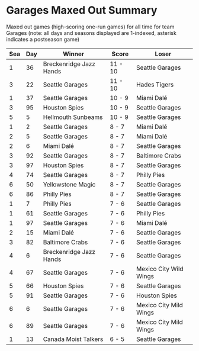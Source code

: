 # Garages Maxed Out Summary



Maxed out games (high-scoring one-run games) for all time for team Garages (note: all days and seasons displayed are 1-indexed, asterisk indicates a postseason game)


| Sea | Day | Winner | Score | Loser | 
| ------ |------ |------ |------ |------ |
| 1 | 36 | Breckenridge Jazz Hands | 11 - 10 | Seattle Garages | 
| 3 | 22 | Seattle Garages | 11 - 10 | Hades Tigers | 
| 1 | 37 | Seattle Garages | 10 - 9 | Miami Dalé | 
| 3 | 95 | Houston Spies | 10 - 9 | Seattle Garages | 
| 5 | 5 | Hellmouth Sunbeams | 10 - 9 | Seattle Garages | 
| 1 | 2 | Seattle Garages | 8 - 7 | Miami Dalé | 
| 2 | 5 | Seattle Garages | 8 - 7 | Miami Dalé | 
| 2 | 6 | Miami Dalé | 8 - 7 | Seattle Garages | 
| 3 | 92 | Seattle Garages | 8 - 7 | Baltimore Crabs | 
| 3 | 97 | Houston Spies | 8 - 7 | Seattle Garages | 
| 4 | 74 | Seattle Garages | 8 - 7 | Philly Pies | 
| 6 | 50 | Yellowstone Magic | 8 - 7 | Seattle Garages | 
| 6 | 86 | Philly Pies | 8 - 7 | Seattle Garages | 
| 1 | 7 | Philly Pies | 7 - 6 | Seattle Garages | 
| 1 | 61 | Seattle Garages | 7 - 6 | Philly Pies | 
| 1 | 97 | Seattle Garages | 7 - 6 | Miami Dalé | 
| 2 | 15 | Miami Dalé | 7 - 6 | Seattle Garages | 
| 3 | 82 | Baltimore Crabs | 7 - 6 | Seattle Garages | 
| 4 | 6 | Breckenridge Jazz Hands | 7 - 6 | Seattle Garages | 
| 4 | 67 | Seattle Garages | 7 - 6 | Mexico City Wild Wings | 
| 5 | 66 | Houston Spies | 7 - 6 | Seattle Garages | 
| 5 | 91 | Seattle Garages | 7 - 6 | Houston Spies | 
| 6 | 6 | Seattle Garages | 7 - 6 | Mexico City Mild Wings | 
| 6 | 89 | Seattle Garages | 7 - 6 | Mexico City Mild Wings | 
| 1 | 13 | Canada Moist Talkers | 6 - 5 | Seattle Garages | 


